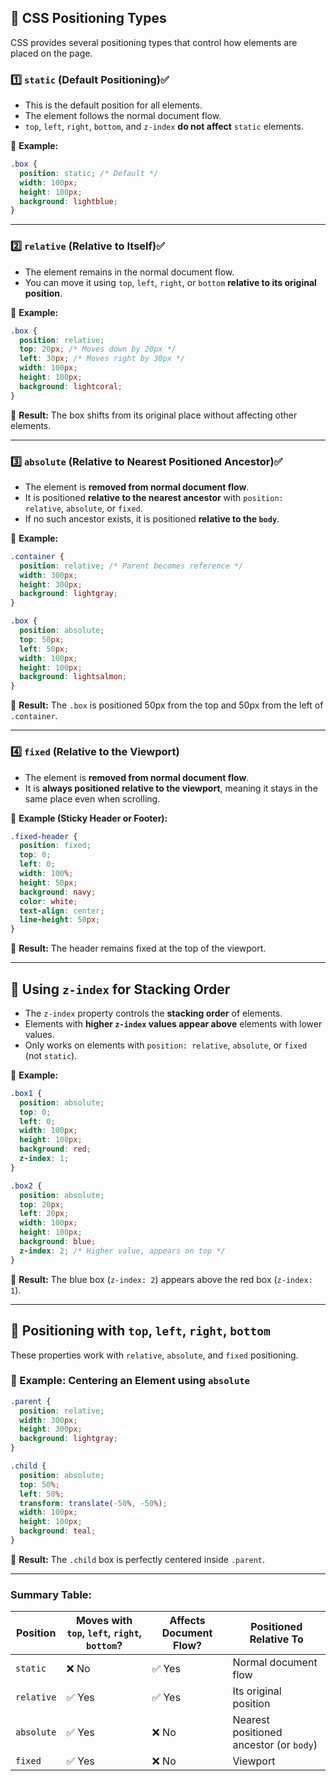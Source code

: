 

## 📌 **CSS Positioning Types**
CSS provides several positioning types that control how elements are placed on the page.

### **1️⃣ `static` (Default Positioning)**✅
- This is the default position for all elements.
- The element follows the normal document flow.
- `top`, `left`, `right`, `bottom`, and `z-index` **do not affect** `static` elements.

🔹 **Example:**
```css
.box {
  position: static; /* Default */
  width: 100px;
  height: 100px;
  background: lightblue;
}
```
---

### **2️⃣ `relative` (Relative to Itself)**✅
- The element remains in the normal document flow.
- You can move it using `top`, `left`, `right`, or `bottom` **relative to its original position**.

🔹 **Example:**
```css
.box {
  position: relative;
  top: 20px; /* Moves down by 20px */
  left: 30px; /* Moves right by 30px */
  width: 100px;
  height: 100px;
  background: lightcoral;
}
```
🔹 **Result:** The box shifts from its original place without affecting other elements.

---

### **3️⃣ `absolute` (Relative to Nearest Positioned Ancestor)**✅
- The element is **removed from normal document flow**.
- It is positioned **relative to the nearest ancestor** with `position: relative`, `absolute`, or `fixed`.
- If no such ancestor exists, it is positioned **relative to the `body`**.

🔹 **Example:**
```css
.container {
  position: relative; /* Parent becomes reference */
  width: 300px;
  height: 300px;
  background: lightgray;
}

.box {
  position: absolute;
  top: 50px;
  left: 50px;
  width: 100px;
  height: 100px;
  background: lightsalmon;
}
```
🔹 **Result:** The `.box` is positioned 50px from the top and 50px from the left of `.container`.

---

### **4️⃣ `fixed` (Relative to the Viewport)**
- The element is **removed from normal document flow**.
- It is **always positioned relative to the viewport**, meaning it stays in the same place even when scrolling.

🔹 **Example (Sticky Header or Footer):**
```css
.fixed-header {
  position: fixed;
  top: 0;
  left: 0;
  width: 100%;
  height: 50px;
  background: navy;
  color: white;
  text-align: center;
  line-height: 50px;
}
```
🔹 **Result:** The header remains fixed at the top of the viewport.

---

## 📌 **Using `z-index` for Stacking Order**
- The `z-index` property controls the **stacking order** of elements.
- Elements with **higher `z-index` values appear above** elements with lower values.
- Only works on elements with `position: relative`, `absolute`, or `fixed` (not `static`).

🔹 **Example:**
```css
.box1 {
  position: absolute;
  top: 0;
  left: 0;
  width: 100px;
  height: 100px;
  background: red;
  z-index: 1;
}

.box2 {
  position: absolute;
  top: 20px;
  left: 20px;
  width: 100px;
  height: 100px;
  background: blue;
  z-index: 2; /* Higher value, appears on top */
}
```
🔹 **Result:** The blue box (`z-index: 2`) appears above the red box (`z-index: 1`).

---

## 📌 **Positioning with `top`, `left`, `right`, `bottom`**
These properties work with `relative`, `absolute`, and `fixed` positioning.

### **🔹 Example: Centering an Element using `absolute`**
```css
.parent {
  position: relative;
  width: 300px;
  height: 300px;
  background: lightgray;
}

.child {
  position: absolute;
  top: 50%;
  left: 50%;
  transform: translate(-50%, -50%);
  width: 100px;
  height: 100px;
  background: teal;
}
```
🔹 **Result:** The `.child` box is perfectly centered inside `.parent`.

---

### **Summary Table:**
| Position | Moves with `top`, `left`, `right`, `bottom`? | Affects Document Flow? | Positioned Relative To |
|----------|----------------------------------|----------------------|----------------------|
| `static` | ❌ No | ✅ Yes | Normal document flow |
| `relative` | ✅ Yes | ✅ Yes | Its original position |
| `absolute` | ✅ Yes | ❌ No | Nearest positioned ancestor (or `body`) |
| `fixed` | ✅ Yes | ❌ No | Viewport |

